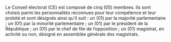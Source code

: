 Le Conseil électoral (CE) est composé de cinq (05) membres.
Ils sont choisis parmi les personnalités reconnues pour leur compétence et leur probité et sont désignés ainsi qu'il suit :
un (01) par la majorité parlementaire ;
un (01) par la minorité parlementaire ;
un (01) par le président de la République ;
un (01) par le chef de file de l’opposition ;
un (01) magistrat, en activité ou non, désigné en assemblée générale des magistrats.